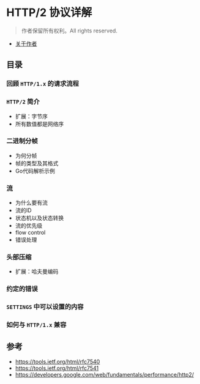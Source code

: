 # HTTP/2 协议详解

> 作者保留所有权利。All rights reserved.

- [关于作者](https://jiajunhuang.com/aboutme)

## 目录

### 回顾 `HTTP/1.x` 的请求流程

### `HTTP/2` 简介

- 扩展：字节序
- 所有数值都是网络序

### 二进制分帧

- 为何分帧
- 帧的类型及其格式
- Go代码解析示例

### 流

- 为什么要有流
- 流的ID
- 状态机以及状态转换
- 流的优先级
- flow control
- 错误处理

### 头部压缩

- 扩展：哈夫曼编码

### 约定的错误

### `SETTINGS` 中可以设置的内容

### 如何与 `HTTP/1.x` 兼容

## 参考

- https://tools.ietf.org/html/rfc7540
- https://tools.ietf.org/html/rfc7541
- https://developers.google.com/web/fundamentals/performance/http2/
